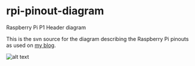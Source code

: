 rpi-pinout-diagram
==================

Raspberry Pi P1 Header diagram

This is the svn source for the diagram describing the Raspberry Pi pinouts as used on [my blog](http://www.andremiller.net/content/raspberry-pi-pinout-diagram).

![alt text](https://raw.github.com/andremiller/rpi-pinout-diagram/master/rpi-pinout-diagram-rendered.png "Rendered SVG")
